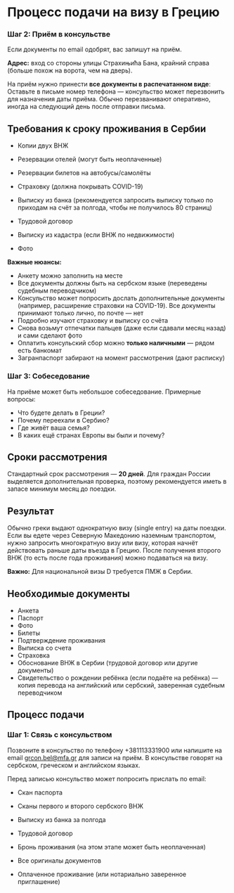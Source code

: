 # Процесс подачи на визу в Грецию
### Шаг 2: Приём в консульстве

Если документы по email одобрят, вас запишут на приём. 

**Адрес:** вход со стороны улицы Страхињића Бана, крайний справа (больше похож на ворота, чем на дверь).

На приём нужно принести **все документы в распечатанном виде**:
Оставьте в письме номер телефона — консульство может перезвонить для назначения даты приёма. Обычно перезванивают оперативно, иногда на следующий день после отправки письма.
## Требования к сроку проживания в Сербии
- Копии двух ВНЖ
- Резервации отелей (могут быть неоплаченные)
- Резервации билетов на автобусы/самолёты

- Страховку (должна покрывать COVID-19)
- Выписку из банка (рекомендуется запросить выписку только по приходам на счёт за полгода, чтобы не получилось 80 страниц)
- Трудовой договор
- Выписку из кадастра (если ВНЖ по недвижимости)
- Фото

**Важные нюансы:**

- Анкету можно заполнить на месте
- Все документы должны быть на сербском языке (переведены судебным переводчиком)
- Консульство может попросить дослать дополнительные документы (например, расширение страховки на COVID-19). Все документы принимают только лично, по почте — нет
- Подробно изучают страховку и выписку со счёта
- Снова возьмут отпечатки пальцев (даже если сдавали месяц назад) и сами сделают фото
- Оплатить консульский сбор можно **только наличными** — рядом есть банкомат
- Загранпаспорт забирают на момент рассмотрения (дают расписку)

### Шаг 3: Собеседование

На приёме может быть небольшое собеседование. Примерные вопросы:

- Что будете делать в Греции?
- Почему переехали в Сербию?
- Где живёт ваша семья?
- В каких ещё странах Европы вы были и почему?

## Сроки рассмотрения

Стандартный срок рассмотрения — **20 дней**. Для граждан России выделяется дополнительная проверка, поэтому рекомендуется иметь в запасе минимум месяц до поездки.

## Результат

Обычно греки выдают однократную визу (single entry) на даты поездки. Если вы едете через Северную Македонию наземным транспортом, нужно запросить многократную визу или визу, которая начнёт действовать раньше даты въезда в Грецию.
После получения второго ВНЖ (то есть после года проживания) можно подаваться на визу.

**Важно:** Для национальной визы D требуется ПМЖ в Сербии.



## Необходимые документы

- Анкета
- Паспорт
- Фото
- Билеты
- Подтверждение проживания
- Выписка со счета
- Страховка
- Обоснование ВНЖ в Сербии (трудовой договор или другие документы)
- Свидетельство о рождении ребёнка (если подаёте на ребёнка) — копия перевода на английский или сербский, заверенная судебным переводчиком

## Процесс подачи

### Шаг 1: Связь с консульством

Позвоните в консульство по телефону +381113331900 или напишите на email grcon.bel@mfa.gr для записи на приём. В консульстве говорят на сербском, греческом и английском языках.


Перед записью консульство может попросить прислать по email:

- Скан паспорта
- Сканы первого и второго сербского ВНЖ
- Выписку из банка за полгода
- Трудовой договор
- Бронь проживания (на этом этапе может быть неоплаченная)



- Все оригиналы документов
- Оплаченное проживание (или нотариально заверенное приглашение)
